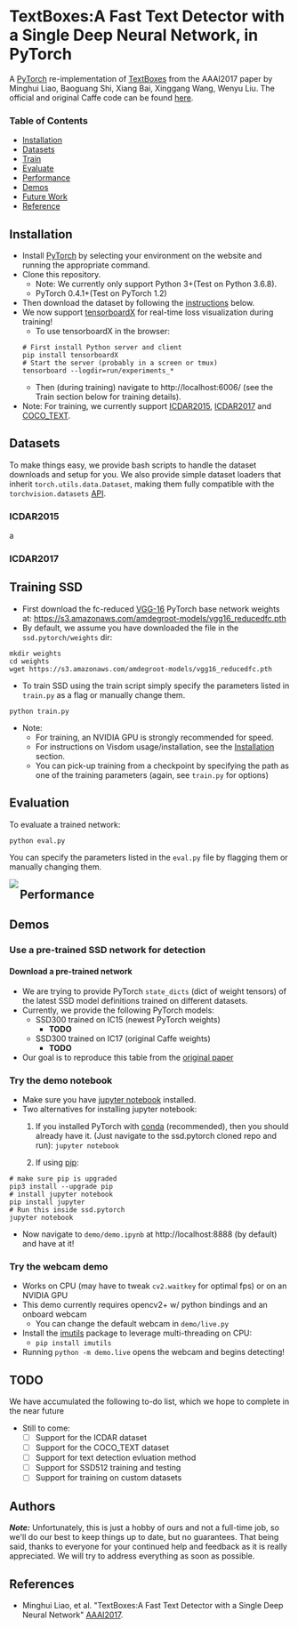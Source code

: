 # TextBoxes:A Fast Text Detector with a Single Deep Neural Network, in PyTorch
A [PyTorch](http://pytorch.org/) re-implementation of [TextBoxes](https://arxiv.org/abs/1611.06779) from the AAAI2017 paper by Minghui Liao, Baoguang Shi, Xiang Bai, Xinggang Wang, Wenyu Liu.  The official and original Caffe code can be found [here](https://github.com/MhLiao/TextBoxes).


### Table of Contents
- <a href='#installation'>Installation</a>
- <a href='#datasets'>Datasets</a>
- <a href='#training-ssd'>Train</a>
- <a href='#evaluation'>Evaluate</a>
- <a href='#performance'>Performance</a>
- <a href='#demos'>Demos</a>
- <a href='#todo'>Future Work</a>
- <a href='#references'>Reference</a>


## Installation
- Install [PyTorch](http://pytorch.org/) by selecting your environment on the website and running the appropriate command.
- Clone this repository.
  * Note: We currently only support Python 3+(Test on Python 3.6.8).
  * PyTorch 0.4.1+(Test on PyTorch 1.2)
- Then download the dataset by following the [instructions](#datasets) below.
- We now support [tensorboardX](https://tensorboardx.readthedocs.io/en/latest/index.html) for real-time loss visualization during training!
  * To use tensorboardX in the browser:
  ```Shell
  # First install Python server and client
  pip install tensorboardX
  # Start the server (probably in a screen or tmux)
  tensorboard --logdir=run/experiments_*
  ```
  * Then (during training) navigate to http://localhost:6006/ (see the Train section below for training details).
- Note: For training, we currently support [ICDAR2015](https://rrc.cvc.uab.es/?ch=4&com=tasks#TextLocalization), [ICDAR2017](https://rrc.cvc.uab.es/?ch=9&com=tasks) and [COCO_TEXT](https://vision.cornell.edu/se3/coco-text-2/).

## Datasets
To make things easy, we provide bash scripts to handle the dataset downloads and setup for you.  We also provide simple dataset loaders that inherit `torch.utils.data.Dataset`, making them fully compatible with the `torchvision.datasets` [API](http://pytorch.org/docs/torchvision/datasets.html).


### ICDAR2015

a


### ICDAR2017

## Training SSD
- First download the fc-reduced [VGG-16](https://arxiv.org/abs/1409.1556) PyTorch base network weights at:              https://s3.amazonaws.com/amdegroot-models/vgg16_reducedfc.pth
- By default, we assume you have downloaded the file in the `ssd.pytorch/weights` dir:

```Shell
mkdir weights
cd weights
wget https://s3.amazonaws.com/amdegroot-models/vgg16_reducedfc.pth
```

- To train SSD using the train script simply specify the parameters listed in `train.py` as a flag or manually change them.

```Shell
python train.py
```

- Note:
  * For training, an NVIDIA GPU is strongly recommended for speed.
  * For instructions on Visdom usage/installation, see the <a href='#installation'>Installation</a> section.
  * You can pick-up training from a checkpoint by specifying the path as one of the training parameters (again, see `train.py` for options)

## Evaluation
To evaluate a trained network:

```Shell
python eval.py
```

You can specify the parameters listed in the `eval.py` file by flagging them or manually changing them.  


<img align="left" src= "https://github.com/amdegroot/ssd.pytorch/blob/master/doc/detection_examples.png">

## Performance


## Demos

### Use a pre-trained SSD network for detection

#### Download a pre-trained network
- We are trying to provide PyTorch `state_dicts` (dict of weight tensors) of the latest SSD model definitions trained on different datasets.  
- Currently, we provide the following PyTorch models:
    * SSD300 trained on IC15 (newest PyTorch weights)
      - **TODO**
    * SSD300 trained on IC17 (original Caffe weights)
      - **TODO**
- Our goal is to reproduce this table from the [original paper](https://arxiv.org/abs/1611.06779)


### Try the demo notebook
- Make sure you have [jupyter notebook](http://jupyter.readthedocs.io/en/latest/install.html) installed.
- Two alternatives for installing jupyter notebook:
    1. If you installed PyTorch with [conda](https://www.continuum.io/downloads) (recommended), then you should already have it.  (Just  navigate to the ssd.pytorch cloned repo and run):
    `jupyter notebook`

    2. If using [pip](https://pypi.python.org/pypi/pip):

```Shell
# make sure pip is upgraded
pip3 install --upgrade pip
# install jupyter notebook
pip install jupyter
# Run this inside ssd.pytorch
jupyter notebook
```

- Now navigate to `demo/demo.ipynb` at http://localhost:8888 (by default) and have at it!

### Try the webcam demo
- Works on CPU (may have to tweak `cv2.waitkey` for optimal fps) or on an NVIDIA GPU
- This demo currently requires opencv2+ w/ python bindings and an onboard webcam
  * You can change the default webcam in `demo/live.py`
- Install the [imutils](https://github.com/jrosebr1/imutils) package to leverage multi-threading on CPU:
  * `pip install imutils`
- Running `python -m demo.live` opens the webcam and begins detecting!

## TODO
We have accumulated the following to-do list, which we hope to complete in the near future
- Still to come:
  * [ ] Support for the ICDAR dataset
  * [ ] Support for the COCO_TEXT dataset
  * [ ] Support for text detection evluation method
  * [ ] Support for SSD512 training and testing
  * [ ] Support for training on custom datasets

## Authors



***Note:*** Unfortunately, this is just a hobby of ours and not a full-time job, so we'll do our best to keep things up to date, but no guarantees.  That being said, thanks to everyone for your continued help and feedback as it is really appreciated. We will try to address everything as soon as possible.

## References
- Minghui Liao, et al. "TextBoxes:A Fast Text Detector with a Single Deep Neural Network" [AAAI2017]((https://arxiv.org/abs/1611.06779)).

